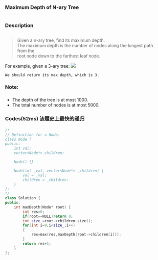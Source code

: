 ### Maximum Depth of N-ary Tree <h1>
### Description <h2>
> Given a n-ary tree, find its maximum depth.  
The maximum depth is the number of nodes along the longest path from the  
 root node down to the farthest leaf node.

For example, given a 3-ary tree:
![](https://leetcode-cn.com/static/images/problemset/NaryTreeExample.png)
```
We should return its max depth, which is 3.
```
### Note:<h3>
- The depth of the tree is at most 1000.
- The total number of nodes is at most 5000.
### Codes(52ms) 该题史上最快的递归<h4>
```C++
/*
// Definition for a Node.
class Node {
public:
    int val;
    vector<Node*> children;

    Node() {}

    Node(int _val, vector<Node*> _children) {
        val = _val;
        children = _children;
    }
};
*/
class Solution {
public:
    int maxDepth(Node* root) {
        int res=0;
        if(root==NULL)return 0;
        int size_=root->children.size();
        for(int i=0;i<size_;i++)
        {
            res=max(res,maxDepth(root->children[i]));
        }
        return res+1;
    }
};
```

